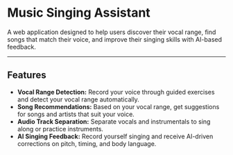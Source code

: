 # Music Singing Assistant

A web application designed to help users discover their vocal range, find songs that match their voice, and improve their singing skills with AI-based feedback.

---

## Features

- **Vocal Range Detection:** Record your voice through guided exercises and detect your vocal range automatically.
- **Song Recommendations:** Based on your vocal range, get suggestions for songs and artists that suit your voice.
- **Audio Track Separation:** Separate vocals and instrumentals to sing along or practice instruments.
- **AI Singing Feedback:** Record yourself singing and receive AI-driven corrections on pitch, timing, and body language.
